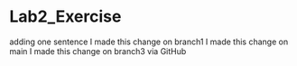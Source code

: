 # Lab2_Exercise
adding one sentence
I made this change on branch1
I made this change on main
I made this change on branch3 via GitHub
